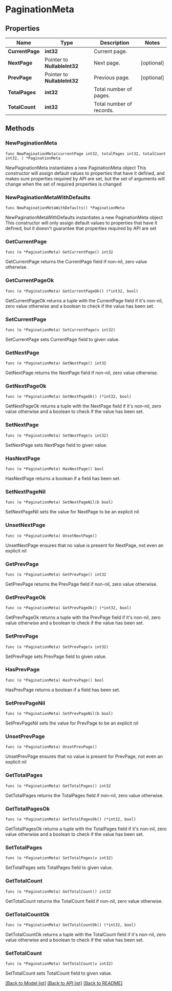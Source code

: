# PaginationMeta

## Properties

Name | Type | Description | Notes
------------ | ------------- | ------------- | -------------
**CurrentPage** | **int32** | Current page. | 
**NextPage** | Pointer to **NullableInt32** | Next page. | [optional] 
**PrevPage** | Pointer to **NullableInt32** | Previous page. | [optional] 
**TotalPages** | **int32** | Total number of pages. | 
**TotalCount** | **int32** | Total number of records. | 

## Methods

### NewPaginationMeta

`func NewPaginationMeta(currentPage int32, totalPages int32, totalCount int32, ) *PaginationMeta`

NewPaginationMeta instantiates a new PaginationMeta object
This constructor will assign default values to properties that have it defined,
and makes sure properties required by API are set, but the set of arguments
will change when the set of required properties is changed

### NewPaginationMetaWithDefaults

`func NewPaginationMetaWithDefaults() *PaginationMeta`

NewPaginationMetaWithDefaults instantiates a new PaginationMeta object
This constructor will only assign default values to properties that have it defined,
but it doesn't guarantee that properties required by API are set

### GetCurrentPage

`func (o *PaginationMeta) GetCurrentPage() int32`

GetCurrentPage returns the CurrentPage field if non-nil, zero value otherwise.

### GetCurrentPageOk

`func (o *PaginationMeta) GetCurrentPageOk() (*int32, bool)`

GetCurrentPageOk returns a tuple with the CurrentPage field if it's non-nil, zero value otherwise
and a boolean to check if the value has been set.

### SetCurrentPage

`func (o *PaginationMeta) SetCurrentPage(v int32)`

SetCurrentPage sets CurrentPage field to given value.


### GetNextPage

`func (o *PaginationMeta) GetNextPage() int32`

GetNextPage returns the NextPage field if non-nil, zero value otherwise.

### GetNextPageOk

`func (o *PaginationMeta) GetNextPageOk() (*int32, bool)`

GetNextPageOk returns a tuple with the NextPage field if it's non-nil, zero value otherwise
and a boolean to check if the value has been set.

### SetNextPage

`func (o *PaginationMeta) SetNextPage(v int32)`

SetNextPage sets NextPage field to given value.

### HasNextPage

`func (o *PaginationMeta) HasNextPage() bool`

HasNextPage returns a boolean if a field has been set.

### SetNextPageNil

`func (o *PaginationMeta) SetNextPageNil(b bool)`

 SetNextPageNil sets the value for NextPage to be an explicit nil

### UnsetNextPage
`func (o *PaginationMeta) UnsetNextPage()`

UnsetNextPage ensures that no value is present for NextPage, not even an explicit nil
### GetPrevPage

`func (o *PaginationMeta) GetPrevPage() int32`

GetPrevPage returns the PrevPage field if non-nil, zero value otherwise.

### GetPrevPageOk

`func (o *PaginationMeta) GetPrevPageOk() (*int32, bool)`

GetPrevPageOk returns a tuple with the PrevPage field if it's non-nil, zero value otherwise
and a boolean to check if the value has been set.

### SetPrevPage

`func (o *PaginationMeta) SetPrevPage(v int32)`

SetPrevPage sets PrevPage field to given value.

### HasPrevPage

`func (o *PaginationMeta) HasPrevPage() bool`

HasPrevPage returns a boolean if a field has been set.

### SetPrevPageNil

`func (o *PaginationMeta) SetPrevPageNil(b bool)`

 SetPrevPageNil sets the value for PrevPage to be an explicit nil

### UnsetPrevPage
`func (o *PaginationMeta) UnsetPrevPage()`

UnsetPrevPage ensures that no value is present for PrevPage, not even an explicit nil
### GetTotalPages

`func (o *PaginationMeta) GetTotalPages() int32`

GetTotalPages returns the TotalPages field if non-nil, zero value otherwise.

### GetTotalPagesOk

`func (o *PaginationMeta) GetTotalPagesOk() (*int32, bool)`

GetTotalPagesOk returns a tuple with the TotalPages field if it's non-nil, zero value otherwise
and a boolean to check if the value has been set.

### SetTotalPages

`func (o *PaginationMeta) SetTotalPages(v int32)`

SetTotalPages sets TotalPages field to given value.


### GetTotalCount

`func (o *PaginationMeta) GetTotalCount() int32`

GetTotalCount returns the TotalCount field if non-nil, zero value otherwise.

### GetTotalCountOk

`func (o *PaginationMeta) GetTotalCountOk() (*int32, bool)`

GetTotalCountOk returns a tuple with the TotalCount field if it's non-nil, zero value otherwise
and a boolean to check if the value has been set.

### SetTotalCount

`func (o *PaginationMeta) SetTotalCount(v int32)`

SetTotalCount sets TotalCount field to given value.



[[Back to Model list]](../README.md#documentation-for-models) [[Back to API list]](../README.md#documentation-for-api-endpoints) [[Back to README]](../README.md)


